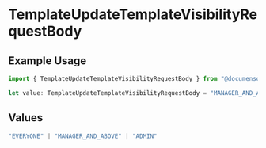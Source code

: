 # TemplateUpdateTemplateVisibilityRequestBody

## Example Usage

```typescript
import { TemplateUpdateTemplateVisibilityRequestBody } from "@documenso/sdk-typescript/models/operations";

let value: TemplateUpdateTemplateVisibilityRequestBody = "MANAGER_AND_ABOVE";
```

## Values

```typescript
"EVERYONE" | "MANAGER_AND_ABOVE" | "ADMIN"
```